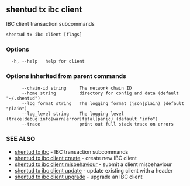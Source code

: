 ## shentud tx ibc client

IBC client transaction subcommands

```
shentud tx ibc client [flags]
```

### Options

```
  -h, --help   help for client
```

### Options inherited from parent commands

```
      --chain-id string     The network chain ID
      --home string         directory for config and data (default "~/.shentud")
      --log_format string   The logging format (json|plain) (default "plain")
      --log_level string    The logging level (trace|debug|info|warn|error|fatal|panic) (default "info")
      --trace               print out full stack trace on errors
```

### SEE ALSO

* [shentud tx ibc](shentud_tx_ibc.md)	 - IBC transaction subcommands
* [shentud tx ibc client create](shentud_tx_ibc_client_create.md)	 - create new IBC client
* [shentud tx ibc client misbehaviour](shentud_tx_ibc_client_misbehaviour.md)	 - submit a client misbehaviour
* [shentud tx ibc client update](shentud_tx_ibc_client_update.md)	 - update existing client with a header
* [shentud tx ibc client upgrade](shentud_tx_ibc_client_upgrade.md)	 - upgrade an IBC client



